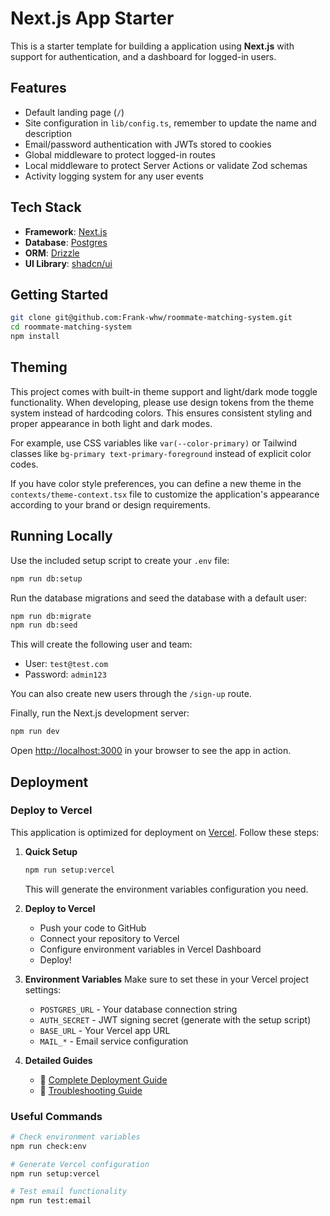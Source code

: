 # Next.js App Starter

This is a starter template for building a application using **Next.js** with support for authentication, and a dashboard for logged-in users.

## Features

- Default landing page (`/`)
- Site configuration in `lib/config.ts`, remember to update the name and description
- Email/password authentication with JWTs stored to cookies
- Global middleware to protect logged-in routes
- Local middleware to protect Server Actions or validate Zod schemas
- Activity logging system for any user events

## Tech Stack

- **Framework**: [Next.js](https://nextjs.org/)
- **Database**: [Postgres](https://www.postgresql.org/)
- **ORM**: [Drizzle](https://orm.drizzle.team/)
- **UI Library**: [shadcn/ui](https://ui.shadcn.com/)

## Getting Started

```bash
git clone git@github.com:Frank-whw/roommate-matching-system.git
cd roommate-matching-system
npm install
```

## Theming

This project comes with built-in theme support and light/dark mode toggle functionality. When developing, please use design tokens from the theme system instead of hardcoding colors. This ensures consistent styling and proper appearance in both light and dark modes.

For example, use CSS variables like `var(--color-primary)` or Tailwind classes like `bg-primary text-primary-foreground` instead of explicit color codes.

If you have color style preferences, you can define a new theme in the `contexts/theme-context.tsx` file to customize the application's appearance according to your brand or design requirements.

## Running Locally

Use the included setup script to create your `.env` file:

```bash
npm run db:setup
```

Run the database migrations and seed the database with a default user:

```bash
npm run db:migrate
npm run db:seed
```

This will create the following user and team:

- User: `test@test.com`
- Password: `admin123`

You can also create new users through the `/sign-up` route.

Finally, run the Next.js development server:

```bash
npm run dev
```

Open [http://localhost:3000](http://localhost:3000) in your browser to see the app in action.

## Deployment

### Deploy to Vercel

This application is optimized for deployment on [Vercel](https://vercel.com). Follow these steps:

1. **Quick Setup**
   ```bash
   npm run setup:vercel
   ```
   This will generate the environment variables configuration you need.

2. **Deploy to Vercel**
   - Push your code to GitHub
   - Connect your repository to Vercel
   - Configure environment variables in Vercel Dashboard
   - Deploy!

3. **Environment Variables**
   Make sure to set these in your Vercel project settings:
   - `POSTGRES_URL` - Your database connection string
   - `AUTH_SECRET` - JWT signing secret (generate with the setup script)
   - `BASE_URL` - Your Vercel app URL
   - `MAIL_*` - Email service configuration

4. **Detailed Guides**
   - 📖 [Complete Deployment Guide](./VERCEL_DEPLOY_GUIDE.md)
   - 🔧 [Troubleshooting Guide](./VERCEL_TROUBLESHOOTING.md)

### Useful Commands

```bash
# Check environment variables
npm run check:env

# Generate Vercel configuration
npm run setup:vercel

# Test email functionality
npm run test:email
```
